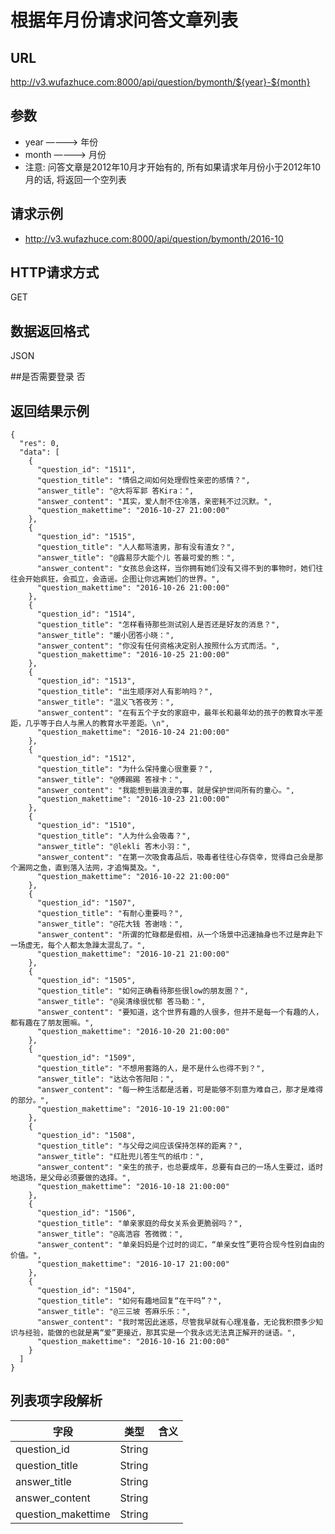 
# 根据年月份请求问答文章列表

## URL
http://v3.wufazhuce.com:8000/api/question/bymonth/${year}-${month}

## 参数
+ year    ————>     年份
+ month   ————>     月份
+ 注意: 问答文章是2012年10月才开始有的, 所有如果请求年月份小于2012年10月的话, 将返回一个空列表

## 请求示例
+ http://v3.wufazhuce.com:8000/api/question/bymonth/2016-10

## HTTP请求方式
GET

## 数据返回格式
JSON

##是否需要登录
否

## 返回结果示例
```
{
  "res": 0,
  "data": [
    {
      "question_id": "1511",
      "question_title": "情侣之间如何处理假性亲密的感情？",
      "answer_title": "@大将军郭 答Kira：",
      "answer_content": "其实，爱人耐不住冷落，亲密耗不过沉默。",
      "question_makettime": "2016-10-27 21:00:00"
    },
    {
      "question_id": "1515",
      "question_title": "人人都骂渣男，那有没有渣女？",
      "answer_title": "@露易莎大能个儿 答最可爱的熊：",
      "answer_content": "女孩总会这样，当你拥有她们没有又得不到的事物时，她们往往会开始疯狂，会孤立，会造谣。企图让你远离她们的世界。",
      "question_makettime": "2016-10-26 21:00:00"
    },
    {
      "question_id": "1514",
      "question_title": "怎样看待那些测试别人是否还是好友的消息？",
      "answer_title": "暖小团答小晓：",
      "answer_content": "你没有任何资格决定别人按照什么方式而活。",
      "question_makettime": "2016-10-25 21:00:00"
    },
    {
      "question_id": "1513",
      "question_title": "出生顺序对人有影响吗？",
      "answer_title": "温义飞答夜芳：",
      "answer_content": "在有五个子女的家庭中，最年长和最年幼的孩子的教育水平差距，几乎等于白人与黑人的教育水平差距。\n",
      "question_makettime": "2016-10-24 21:00:00"
    },
    {
      "question_id": "1512",
      "question_title": "为什么保持童心很重要？",
      "answer_title": "@傅踢踢 答禄卡：",
      "answer_content": "我能想到最浪漫的事，就是保护世间所有的童心。",
      "question_makettime": "2016-10-23 21:00:00"
    },
    {
      "question_id": "1510",
      "question_title": "人为什么会吸毒？",
      "answer_title": "@lekli 答木小羽：",
      "answer_content": "在第一次吸食毒品后，吸毒者往往心存侥幸，觉得自己会是那个漏网之鱼，直到落入法网，才追悔莫及。",
      "question_makettime": "2016-10-22 21:00:00"
    },
    {
      "question_id": "1507",
      "question_title": "有耐心重要吗？",
      "answer_title": "@花大钱 答谢啥：",
      "answer_content": "所谓的忙碌都是假相，从一个场景中迅速抽身也不过是奔赴下一场虚无，每个人都太急躁太混乱了。",
      "question_makettime": "2016-10-21 21:00:00"
    },
    {
      "question_id": "1505",
      "question_title": "如何正确看待那些很low的朋友圈？",
      "answer_title": "@吴清缘很忧郁 答马勒：",
      "answer_content": "要知道，这个世界有趣的人很多，但并不是每一个有趣的人，都有趣在了朋友圈嘛。",
      "question_makettime": "2016-10-20 21:00:00"
    },
    {
      "question_id": "1509",
      "question_title": "不想用套路的人，是不是什么也得不到？",
      "answer_title": "达达令答阳阳：",
      "answer_content": "每一种生活都是活着，可是能够不刻意为难自己，那才是难得的部分。",
      "question_makettime": "2016-10-19 21:00:00"
    },
    {
      "question_id": "1508",
      "question_title": "与父母之间应该保持怎样的距离？",
      "answer_title": "红肚兜儿答生气的纸巾：",
      "answer_content": "亲生的孩子，也总要成年，总要有自己的一场人生要过，适时地退场，是父母必须要做的选择。",
      "question_makettime": "2016-10-18 21:00:00"
    },
    {
      "question_id": "1506",
      "question_title": "单亲家庭的母女关系会更脆弱吗？",
      "answer_title": "@高浩容 答微微：",
      "answer_content": "单亲妈妈是个过时的词汇，“单亲女性”更符合现今性别自由的价值。",
      "question_makettime": "2016-10-17 21:00:00"
    },
    {
      "question_id": "1504",
      "question_title": "如何有趣地回复“在干吗”？",
      "answer_title": "@三三坡 答麻乐乐：",
      "answer_content": "我时常因此迷惑，尽管我早就有心理准备，无论我积攒多少知识与经验，能做的也就是离“爱”更接近，那其实是一个我永远无法真正解开的谜语。",
      "question_makettime": "2016-10-16 21:00:00"
    }
  ]
}
```

## 列表项字段解析

|       字段        |       类型        |       含义        |
|-------------------|:-----------------:|:-----------------:|
|   question_id	    |       String      |	                |
|   question_title	|       String      |	                |
|   answer_title    |	    String	    |                   |
|   answer_content	|       String      |                   |
|question_makettime	|       String	    |                   |
